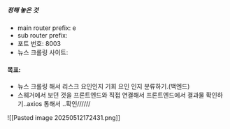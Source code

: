 
##### 정해 놓은 것
- main router prefix: e
- sub router prefix: 
- 포트 번호: 8003
- 뉴스 크롤링 사이트: 

#### 목표: 
- 뉴스 크롤링 해서 리스크 요인인지 기회 요인 인지 분류하기.(백엔드)
- 스웨거에서 보던 것을 프론트엔드와 직접 연결해서 프론트엔드에서 결과물 확인하기..axios 통해서 ..확인//////


![[Pasted image 20250512172431.png]]


